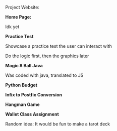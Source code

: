 Project Website:

**Home Page:**

  Idk yet
  
**Practice Test**

  Showcase a practice test the user can interact with
  
  Do the logic first, then the graphics later
  
**Magic 8 Ball Java**

  Was coded with java, translated to JS
  
**Python Budget**

**Infix to Postfix Conversion**

**Hangman Game**

**Wallet Class Assignment**


Random idea: It would be fun to make a tarot deck

